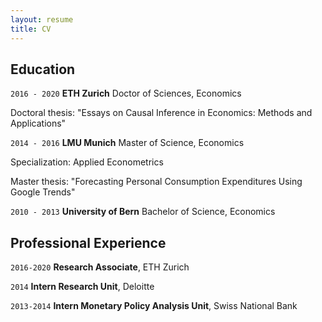 ```yaml
---
layout: resume
title: CV
---
```



## Education 

`2016 - 2020`
__ETH Zurich__
Doctor of Sciences, Economics

Doctoral thesis: "Essays on Causal Inference in Economics: Methods and Applications"

`2014 - 2016`
__LMU Munich__
Master of Science, Economics

Specialization: Applied Econometrics

Master thesis: "Forecasting Personal Consumption Expenditures Using Google Trends"


`2010 - 2013`
__University of Bern__
Bachelor of Science, Economics



## Professional Experience

`2016-2020`
__Research Associate__, ETH Zurich 

`2014`
__Intern Research Unit__, Deloitte 

`2013-2014`
__Intern Monetary Policy Analysis Unit__, Swiss National Bank


<!-- ## CV download

- [Download CV](pdf/CV_MoorElias.pdf) -->


<!-- ### Footer

Last updated: May 2013 -->


